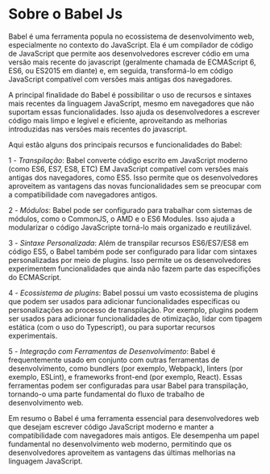 # Sobre o Babel Js

Babel é uma ferramenta popula no ecossistema de desenvolvimento web, especialmente no contexto do JavaScript. Ela é um compilador de código de JavaScript que permite aos desenvolvedores escrever códio em uma versão mais recente do javascript (geralmente chamada de ECMAScript 6, ES6, ou ES2015 em diante) e, em seguida, transformá-lo em código JavaScript compatível com versões mais antigas dos navegadores.

A principal finalidade do Babel é possibilitar o uso de recursos e sintaxes mais recentes da linguagem JavaScript, mesmo em navegadores que não suportam essas funcionalidades. Isso ajuda os desenvolvedores a escrever código mais limpo e legível e eficiente, aproveitando as melhorias introduzidas nas versões mais recentes do javascript.

Aqui estão alguns dos principais recursos e funcionalidades do Babel:

1 - *Transpilação*: Babel converte código escrito em JavaScript moderno (como ES6, ES7, ES8, ETC) EM JavaScript compatível com versões mais antigas dos navegadores, como ES5. Isso permite que os desenvolvedores aproveitem as vantagens das novas funcionalidades sem se preocupar com a compatibilidade com navegadores antigos.

2 - *Módulos*: Babel pode ser configurado para trabalhar com sistemas de módulos, como o CommonJS, o AMD e o ES6 Modules. Isso ajuda a modularizar o código JavaScripte torná-lo mais organizado e reutilizável. 

3 - *Sintaxe Personalizada*: Além de transpilar recursos ES6/ES7/ES8 em código ES5, o Babel também pode ser configurado para lidar com sintaxes personalizadas por meio de plugins. Isso permite ue os desenvolvedores experimentem funcionalidades que ainda não fazem parte das especifições do ECMAScript. 

4 - *Ecossistema de plugins*: Babel possui um vasto ecossistema de plugins que podem ser usados para adicionar funcionalidades específicas ou personalizações ao processo de transpilação. Por exemplo, plugins podem ser usados para adicionar funcionalidades de otimização, lidar com tipagem estática (com o uso do Typescript), ou para suportar recursos experimentais.

5 - *Integração com Ferramentas de Desenvolvimento*: Babel é frequentemente usado em conjunto com outras ferramentas de desenvolvimento, como bundlers (por exemplo, Webpack), linters (por exemplo, ESLint), e frameworks front-end (por exemplo, React). Essas ferramentas podem ser configuradas para usar Babel para transpilação, tornando-o uma parte fundamental do fluxo de trabalho de desenvolvimento web. 

Em resumo o Babel é uma ferramenta essencial para desenvolvedores web que desejam escrever código JavaScript moderno e manter a compatibilidade com navegadores mais antigos. Ele desempenha um papel fundamental no desenvolvimento web moderno, permitindo que os desenvolvedores aproveitem as vantagens das últimas melhorias na linguagem JavaScript. 


